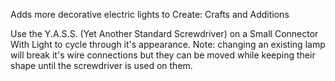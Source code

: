 Adds more decorative electric lights to Create: Crafts and Additions

Use the Y.A.S.S. (Yet Another Standard Screwdriver) on a Small Connector With Light to cycle through it's appearance. Note: changing an existing lamp will break it's wire connections
but they can be moved while keeping their shape until the screwdriver is used on them.
